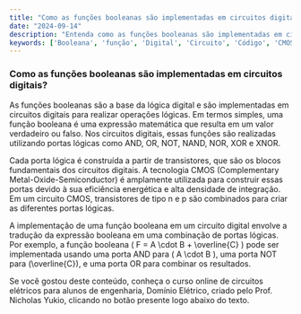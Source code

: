 ```yaml
---
title: "Como as funções booleanas são implementadas em circuitos digitais?"
date: "2024-09-14"
description: "Entenda como as funções booleanas são implementadas em circuitos digitais, um conceito fundamental em engenharia elétrica."
keywords: ['Booleana', 'função', 'Digital', 'Circuito', 'Código', 'CMOS', 'Implementação']
---
```


### Como as funções booleanas são implementadas em circuitos digitais?

As funções booleanas são a base da lógica digital e são implementadas em circuitos digitais para realizar operações lógicas. Em termos simples, uma função booleana é uma expressão matemática que resulta em um valor verdadeiro ou falso. Nos circuitos digitais, essas funções são realizadas utilizando portas lógicas como AND, OR, NOT, NAND, NOR, XOR e XNOR.

Cada porta lógica é construída a partir de transistores, que são os blocos fundamentais dos circuitos digitais. A tecnologia CMOS (Complementary Metal-Oxide-Semiconductor) é amplamente utilizada para construir essas portas devido à sua eficiência energética e alta densidade de integração. Em um circuito CMOS, transistores de tipo n e p são combinados para criar as diferentes portas lógicas.

A implementação de uma função booleana em um circuito digital envolve a tradução da expressão booleana em uma combinação de portas lógicas. Por exemplo, a função booleana \( F = A \cdot B + \overline{C} \) pode ser implementada usando uma porta AND para \( A \cdot B \), uma porta NOT para \(\overline{C}\), e uma porta OR para combinar os resultados.

Se você gostou deste conteúdo, conheça o curso online de circuitos elétricos para alunos de engenharia, Domínio Elétrico, criado pelo Prof. Nicholas Yukio, clicando no botão presente logo abaixo do texto.